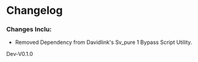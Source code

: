 # Changelog

### Changes Inclu:

- Removed Dependency from Davidlink's Sv_pure 1 Bypass Script Utility.

Dev-V0.1.0
